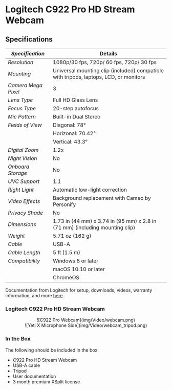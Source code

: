 # Logitech C922 Pro HD Stream Webcam


## Specifications


| _Specification_ | Details  |
|------------|-----------|
| _Resolution_| 1080p/30 fps, 720p/ 60 fps, 720p/ 30 fps |
| _Mounting_         | Universal mounting clip (included) compatible with tripods, laptops, LCD, or monitors |
| _Camera Mega Pixel_  | 3 |
| _Lens Type_ |  Full HD Glass Lens 
| _Focus Type_ |  20-step autofocus|
| _Mic Pattern_ | Built-in Dual Stereo |
|_Fields of View_ |  Diagonal: 78° |
| |  Horizonal: 70.42° |
| |  Vertical: 43.3° |
| _Digital Zoom_ | 1.2x |
| _Night Vision_ | No |
| _Onboard Storage_ | No |
| _UVC Support_ | 1.1 |
| _Right Light_| Automatic low-light correction |
| _Video Effects_ | Background replacement with Cameo by Personify |
| _Privacy Shade_ | No |
| _Dimensions_         | 1.73 in (44 mm) x 3.74 in (95 mm) x 2.8 in (71 mm) (including mounting clip) |
| _Weight_         | 5.71 oz (162 g) |
| _Cable_ | USB-A |
| _Cable Length_         | 5 ft (1.5 m) |
| _Compatibility_ | Windows 8 or later|
|  | macOS 10.10 or later| 
|  | ChromeOS|

Documentation from Logitech for setup, downloads, videos, warranty information, and more [here](https://support.logi.com/hc/en-us?webcontent=productgettingstarted&mID=12558).


### Logitech C922 Pro HD Stream Webcam

<center>![C922 Pro Webcam](img/Video/webcam.png)</center>
<center>![Yeti X Microphone Side](img/Video/webcam_tripod.png)</center>

### In the Box
The following should be included in the box:
- C922 Pro HD Stream Webcam
- USB-A cable
- Tripod
- User documentation
- 3 month premium XSplit license